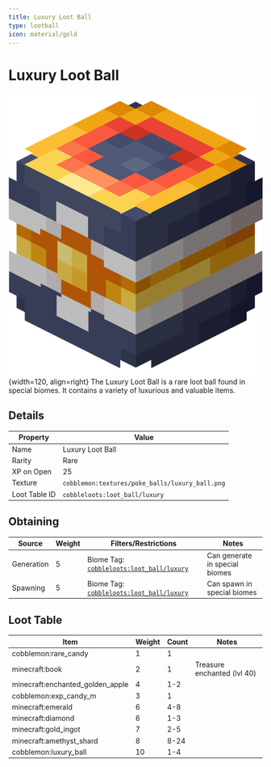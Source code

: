 ```yaml
---
title: Luxury Loot Ball
type: lootball
icon: material/gold
---
```


# Luxury Loot Ball

![Luxury Ball](<../../assets/ball/Luxury_Ball_(model).png>){width=120, align=right}
The Luxury Loot Ball is a rare loot ball found in special biomes. It contains a variety of luxurious and valuable items.

## Details

| Property      | Value                                           |
| ------------- | ----------------------------------------------- |
| Name          | Luxury Loot Ball                                |
| Rarity        | Rare                                            |
| XP on Open    | 25                                              |
| Texture       | `cobblemon:textures/poke_balls/luxury_ball.png` |
| Loot Table ID | `cobbleloots:loot_ball/luxury`                  |

## Obtaining

| Source     | Weight | Filters/Restrictions                                                                                       | Notes                          |
| ---------- | ------ | ---------------------------------------------------------------------------------------------------------- | ------------------------------ |
| Generation | 5      | Biome Tag: [`cobbleloots:loot_ball/luxury`](../../reference/tags/biome_tags#cobblelootsloot_ballluxury) | Can generate in special biomes |
| Spawning   | 5      | Biome Tag: [`cobbleloots:loot_ball/luxury`](../../reference/tags/biome_tags#cobblelootsloot_ballluxury) | Can spawn in special biomes    |

## Loot Table

| Item                             | Weight | Count | Notes                       |
| -------------------------------- | ------ | ----- | --------------------------- |
| cobblemon:rare_candy             | 1      | 1     |                             |
| minecraft:book                   | 2      | 1     | Treasure enchanted (lvl 40) |
| minecraft:enchanted_golden_apple | 4      | 1-2   |                             |
| cobblemon:exp_candy_m            | 3      | 1     |                             |
| minecraft:emerald                | 6      | 4-8   |                             |
| minecraft:diamond                | 6      | 1-3   |                             |
| minecraft:gold_ingot             | 7      | 2-5   |                             |
| minecraft:amethyst_shard         | 8      | 8-24  |                             |
| cobblemon:luxury_ball            | 10     | 1-4   |                             |

